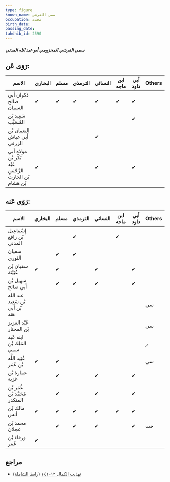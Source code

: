 ```yaml
---
type: figure
known_name: سمي القرشي
occupation: محدث
birth_date:
passing_date:
tahdhib_id: 2590
---
```

##### سمي القرشي المخزومي أبو عبد الله المدني

## رَوَى عَن:
| الاسم                                                     | البخاري | مسلم | الترمذي | النسائي | ابن ماجه | أبي داود | Others |
| --------------------------------------------------------- | ------- | ---- | ------- | ------- | -------- | -------- | ------ |
| ذكوان أبي صالح السمان                                     | ✔       | ✔    | ✔       | ✔       | ✔        | ✔        |        |
| سَعِيد بْن المُسَيَّب                                     |         |      |         |         |          | ✔        |        |
| النعمان بْن أَبي عياش الزرقي                              |         |      |         | ✔       |          |          |        |
| مولاه أبي بَكْر بْن عَبْد الرَّحْمَنِ بْن الحارث بْن هشام | ✔       |      |         | ✔       |          | ✔        |        |
## رَوَى عَنه:
| الاسم                            | البخاري | مسلم | الترمذي | النسائي | ابن ماجه | أبي داود | Others |
| -------------------------------- | ------- | ---- | ------- | ------- | -------- | -------- | ------ |
| إِسْمَاعِيل بْن رافع المدني      |         |      | ✔       |         | ✔        |          |        |
| سفيان الثوري                     |         | ✔    | ✔       |         |          |          |        |
| سفيان بْن عُيَيْنَة              | ✔       | ✔    |         | ✔       |          | ✔        |        |
| سهيل بْن أَبي صالح               |         | ✔    | ✔       | ✔       |          | ✔        |        |
| عبد الله بْن سَعِيد بْن أَبي هند |         |      |         |         |          |          | سي     |
| عَبْد العزيز بْن المختار         |         |      |         |         |          |          | سي     |
| ابنه عَبد المَلِك بْن سمي        |         |      |         |         |          |          | ر      |
| عُبَيد اللَّه بْن عُمَر          | ✔       | ✔    |         |         |          |          | سي     |
| عمارة بْن غزية                   |         | ✔    |         | ✔       |          | ✔        |        |
| عُمَر بْن مُحَمَّد بْن المنكدر   |         | ✔    |         | ✔       |          | ✔        |        |
| مالك بْن أنس                     | ✔       | ✔    | ✔       | ✔       | ✔        | ✔        |        |
| محمد بْن عجلان                   |         | ✔    | ✔       | ✔       |          | ✔        | خت     |
| ورقاء بْن عُمَر                  | ✔       |      |         |         |          |          |        |
## مراجع
- [تهذيب الكمال ١٢-١٤١](obsidian://open?vault=Tahdhib-al-Kamal&file=Figures/٢٥٩٠-سمي%20القرشي%20المخزومي%20أبو%20عبد%20الله%20المدني) ([رابط الشاملة](https://shamela.ws/book/3722/5914))